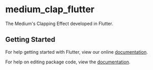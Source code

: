 # medium_clap_flutter

The Medium&#x27;s Clapping Effect developed in Flutter.

## Getting Started

For help getting started with Flutter, view our online [documentation](https://flutter.io/).

For help on editing package code, view the [documentation](https://flutter.io/developing-packages/).
